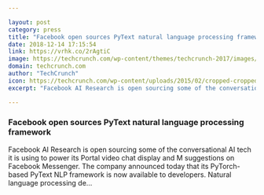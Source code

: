 ```yaml
---

layout: post
category: press
title: "Facebook open sources PyText natural language processing framework"
date: 2018-12-14 17:15:54
link: https://vrhk.co/2rAgtiC
image: https://techcrunch.com/wp-content/themes/techcrunch-2017/images/opengraph-default.png
domain: techcrunch.com
author: "TechCrunch"
icon: https://techcrunch.com/wp-content/uploads/2015/02/cropped-cropped-favicon-gradient.png?w=180
excerpt: "Facebook AI Research is open sourcing some of the conversational AI tech it is using to power its Portal video chat display and M suggestions on Facebook Messenger. The company announced today that its PyTorch-based PyText NLP framework is now available to developers. Natural language processing de…"

---
```


### Facebook open sources PyText natural language processing framework

Facebook AI Research is open sourcing some of the conversational AI tech it is using to power its Portal video chat display and M suggestions on Facebook Messenger. The company announced today that its PyTorch-based PyText NLP framework is now available to developers. Natural language processing de…